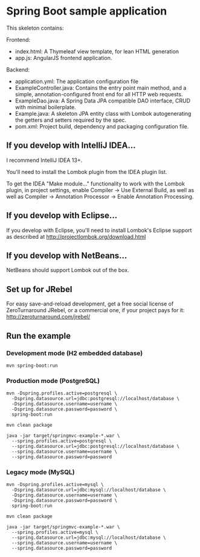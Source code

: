 # Spring Boot sample application

This skeleton contains:

Frontend:

* index.html: A Thymeleaf view template, for lean HTML generation
* app.js: AngularJS frontend application.

Backend:

* application.yml: The application configuration file
* ExampleController.java: Contains the entry point main method, and a simple, annotation-configured front end for all HTTP web requests.
* ExampleDao.java: A Spring Data JPA compatible DAO interface, CRUD with minimal boilerplate.
* Example.java: A skeleton JPA entity class with Lombok autogenerating the getters and setters required by the spec.
* pom.xml: Project build, dependency and packaging configuration file.

## If you develop with IntelliJ IDEA...

I recommend IntelliJ IDEA 13+.

You'll need to install the Lombok plugin from the IDEA plugin list.

To get the IDEA "Make module..." functionality to work with the Lombok plugin, in project settings,
enable Compiler -> Use External Build, as well as well as Compiler -> Annotation Processor -> Enable Annotation Processing.

## If you develop with Eclipse...

If you develop with Eclipse, you'll need to install Lombok's Eclipse support
as described at http://projectlombok.org/download.html

## If you develop with NetBeans...

NetBeans should support Lombok out of the box.

## Set up for JRebel

For easy save-and-reload development, get a free social license of ZeroTurnaround
JRebel, or a commercial one, if your project pays for it: http://zeroturnaround.com/jrebel/

## Run the example

### Development mode (H2 embedded database)

    mvn spring-boot:run

### Production mode (PostgreSQL)

    mvn -Dspring.profiles.active=postgresql \
      -Dspring.datasource.url=jdbc:postgresql://localhost/database \
      -Dspring.datasource.username=username \
      -Dspring.datasource.password=password \
      spring-boot:run

    mvn clean package

    java -jar target/springmvc-example-*.war \
      --spring.profiles.active=postgresql \
      --spring.datasource.url=jdbc:postgresql://localhost/database \
      --spring.datasource.username=username \
      --spring.datasource.password=password

### Legacy mode (MySQL)

    mvn -Dspring.profiles.active=mysql \
      -Dspring.datasource.url=jdbc:mysql://localhost/database \
      -Dspring.datasource.username=username \
      -Dspring.datasource.password=password \
      spring-boot:run

    mvn clean package

    java -jar target/springmvc-example-*.war \
      --spring.profiles.active=mysql \
      --spring.datasource.url=jdbc:mysql://localhost/database \
      --spring.datasource.username=username \
      --spring.datasource.password=password
